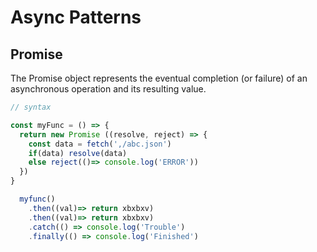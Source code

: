 # Async Patterns 

## Promise 
The Promise object represents the eventual completion (or failure) of an asynchronous operation and its resulting value. 

```js 
// syntax 

const myFunc = () => {
  return new Promise ((resolve, reject) => {
    const data = fetch(',/abc.json')
    if(data) resolve(data)
    else reject(()=> console.log('ERROR'))
  })
}

  myfunc()
    .then((val)=> return xbxbxv)
    .then((val)=> return xbxbxv)
    .catch(() => console.log('Trouble')
    .finally(() => console.log('Finished')
```






